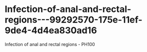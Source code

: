 # Infection-of-anal-and-rectal-regions---99292570-175e-11ef-9de4-4d4ea830ad16
Infection of anal and rectal regions - PH100
